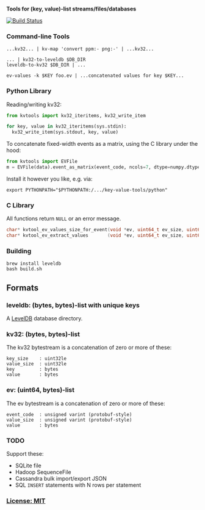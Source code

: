 **Tools for (key, value)-list streams/files/databases**

[![Build Status](https://secure.travis-ci.org/andrewschaaf/key-value-tools.png)](http://travis-ci.org/andrewschaaf/key-value-tools)


### Command-line Tools

    ...kv32... | kv-map 'convert ppm:- png:-' | ...kv32...

    ... | kv32-to-leveldb $DB_DIR
    leveldb-to-kv32 $DB_DIR | ...

    ev-values -k $KEY foo.ev | ...concatenated values for key $KEY...


### Python Library

Reading/writing kv32:

```python
from kvtools import kv32_iteritems, kv32_write_item

for key, value in kv32_iteritems(sys.stdin):
  kv32_write_item(sys.stdout, key, value)
```

To concatenate fixed-width events as a matrix, using the C library under the hood:

```python
from kvtools import EVFile
m = EVFile(data).event_as_matrix(event_code, ncols=7, dtype=numpy.dtype('float64'))
```

Install it however you like, e.g. via:

    export PYTHONPATH="$PYTHONPATH:/.../key-value-tools/python"


### C Library

All functions return `NULL` or an error message.

```c
char* kvtool_ev_values_size_for_event(void *ev, uint64_t ev_size, uint64_t event_code, uint64_t *values_size);
char* kvtool_ev_extract_values       (void *ev, uint64_t ev_size, uint64_t event_code, void *values, uint64_t values_size);
```


### Building

    brew install leveldb
    bash build.sh


## Formats

### leveldb: (bytes, bytes)-list with unique keys

A [LevelDB](https://code.google.com/p/leveldb/) database directory.


### kv32: (bytes, bytes)-list

The kv32 bytestream is a concatenation of zero or more of these:

    key_size    : uint32le
    value_size  : uint32le
    key         : bytes
    value       : bytes


### ev: (uint64, bytes)-list

The ev bytestream is a concatenation of zero or more of these:

    event_code  : unsigned varint (protobuf-style)
    value_size  : unsigned varint (protobuf-style)
    value       : bytes


### TODO

Support these:

- SQLite file
- Hadoop SequenceFile
- Cassandra bulk import/export JSON
- SQL `INSERT` statements with N rows per statement


### [License: MIT](LICENSE.txt)
